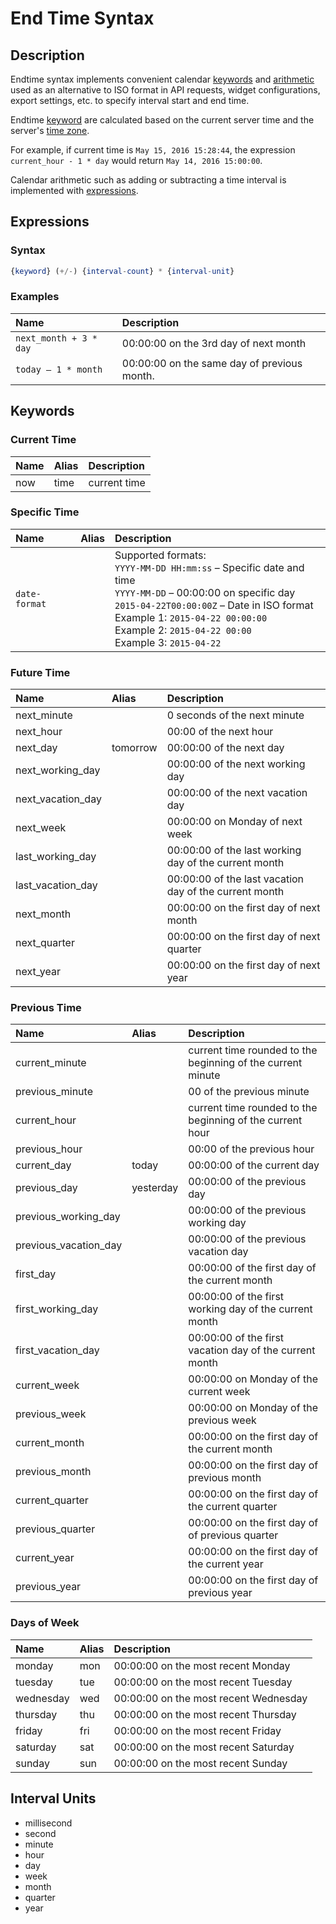 # End Time Syntax

## Description

Endtime syntax implements convenient calendar [keywords](#keywords) and [arithmetic](#expressions) used as an alternative to ISO format in API requests, widget configurations, export settings, etc. to specify interval start and end time.

Endtime [keyword](#keywords) are calculated based on the current server time and the server's [time zone](/docs/api/network/timezone-list.md).

For example, if current time is `May 15, 2016 15:28:44`, the expression `current_hour - 1 * day` would return `May 14, 2016 15:00:00`.

Calendar arithmetic such as adding or subtracting a time interval is implemented with [expressions](#expressions).

## Expressions

### Syntax

```elm
{keyword} (+/-) {interval-count} * {interval-unit}
```

### Examples

| **Name** | **Description** |
|:---|:---|
| `next_month + 3 * day` | 00:00:00 on the 3rd day of next month |
| `today – 1 * month` | 00:00:00 on the same day of previous month. |

## Keywords

### Current Time

| **Name** | **Alias** | **Description** |
|:---|:---|:---|
| now | time | current time |

### Specific Time

| **Name** | **Alias** | **Description** |
|:---|:---|:---|
| `date-format` | | Supported formats: <br>`YYYY-MM-DD HH:mm:ss` – Specific date and time <br>`YYYY-MM-DD` – 00:00:00 on specific day <br> `2015-04-22T00:00:00Z` – Date in ISO format <br>Example 1: `2015-04-22 00:00:00` <br>Example 2: `2015-04-22 00:00` <br>Example 3: `2015-04-22` |


### Future Time

| **Name** | **Alias** | **Description** |
|:---|:---|:---|
| next_minute | | 0 seconds of the next minute |
| next_hour | | 00:00 of the next hour |
| next_day | tomorrow | 00:00:00 of the next day |
| next_working_day | | 00:00:00 of the next working day |
| next_vacation_day | | 00:00:00 of the next vacation day |
| next_week | | 00:00:00 on Monday of next week |
| last_working_day | | 00:00:00 of the last working day of the current month |
| last_vacation_day | | 00:00:00 of the last vacation day of the current month |
| next_month | | 00:00:00 on the first day of next month |
| next_quarter | | 00:00:00 on the first day of next quarter |
| next_year | | 00:00:00 on the first day of next year |

### Previous Time

| **Name** | **Alias** | **Description** |
|:---|:---|:---|
| current_minute | | current time rounded to the beginning of the current minute |
| previous_minute | | 00 of the previous minute |
| current_hour | | current time rounded to the beginning of the current hour |
| previous_hour | | 00:00 of the previous hour |
| current_day | today | 00:00:00 of the current day |
| previous_day | yesterday | 00:00:00 of the previous day |
| previous_working_day | | 00:00:00 of the previous working day |
| previous_vacation_day | | 00:00:00 of the previous vacation day |
| first_day | | 00:00:00 of the first day of the current month |
| first_working_day | | 00:00:00 of the first working day of the current month |
| first_vacation_day | | 00:00:00 of the first vacation day of the current month |
| current_week | | 00:00:00 on Monday of the current week |
| previous_week | | 00:00:00 on Monday of the previous week |
| current_month | | 00:00:00 on the first day of the current month |
| previous_month | | 00:00:00 on the first day of previous month |
| current_quarter | | 00:00:00 on the first day of the current quarter |
| previous_quarter | | 00:00:00 on the first day of of previous quarter |
| current_year | | 00:00:00 on the first day of the current year |
| previous_year | | 00:00:00 on the first day of previous year |

### Days of Week

| **Name** | **Alias** | **Description** |
|:---|:---|:---|
| monday | mon | 00:00:00 on the most recent Monday |
| tuesday | tue | 00:00:00 on the most recent Tuesday |
| wednesday | wed | 00:00:00 on the most recent Wednesday |
| thursday | thu | 00:00:00 on the most recent Thursday |
| friday | fri | 00:00:00 on the most recent Friday |
| saturday | sat | 00:00:00 on the most recent Saturday |
| sunday | sun | 00:00:00 on the most recent Sunday |

## Interval Units

- millisecond
- second
- minute
- hour
- day
- week
- month
- quarter
- year
